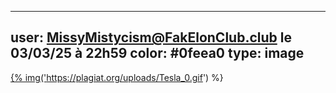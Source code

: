 ----
user: MissyMistycism@FakElonClub.club le 03/03/25 à 22h59
color: #0feea0
type: image
----

<a href="https://plagiat.org/uploads/Tesla_0.gif">{% img('https://plagiat.org/uploads/Tesla_0.gif') %}</a>
